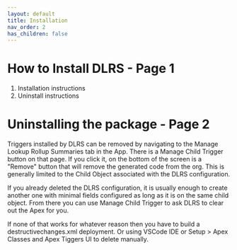 ```yaml
---
layout: default
title: Installation
nav_order: 2
has_children: false
---
```


# How to Install DLRS - Page 1

1. Installation instructions
2. Uninstall instructions

# Uninstalling the package - Page 2

Triggers installed by DLRS can be removed by navigating to the Manage Lookup Rollup Summaries tab in the App. There is a Manage Child Trigger button on that page. If you click it, on the bottom of the screen is a "Remove" button that will remove the generated code from the org. This is generally limited to the Child Object associated with the DLRS configuration.

If you already deleted the DLRS configuration, it is usually enough to create another one with minimal fields configured as long as it is on the same child object. From there you can use Manage Child Trigger to ask DLRS to clear out the Apex for you.

If none of that works for whatever reason then you have to build a destructivechanges.xml deployment. Or using VSCode IDE or Setup > Apex Classes and Apex Tiggers UI to delete manually.
